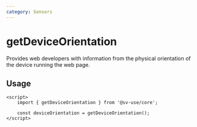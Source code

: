 ```yaml
---
category: Sensors
---
```


# getDeviceOrientation

Provides web developers with information from the physical orientation of the
device running the web page.

## Usage

```svelte
<script>
	import { getDeviceOrientation } from '@sv-use/core';

	const deviceOrientation = getDeviceOrientation();
</script>
```
